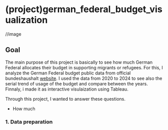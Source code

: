 # (project)german_federal_budget_visualization

//image

## Goal
The main purpose of this project is basically to see how much German Federal allocates their budget in supporting migrants or refugees. For this, I analyze the German Federal budget public data from official bundeshaushalt [website](https://www.bundeshaushalt.de/DE/Download-Portal/download-portal.html). I used the data from 2020 to 2024 to see also the serial trend of usage of the budget and compare between the years. Finnaly, i made it as interactive visulaization using Tableau.

Through this project, I wanted to answer these questions.
- How much 

### 1. Data preparation

